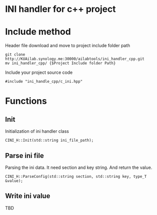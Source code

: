# INI handler for c++ project

# Include method
Header file download and move to project include folder path

    git clone http://KUAilab.synology.me:30000/ailabtools/ini_handler_cpp.git
    mv ini_handler_cpp/ {$Project Include folder Path}

Include your project source code

    #include "ini_handle_cpp/c_ini.hpp"

# Functions

## Init
Initialization of ini handler class

    CINI_H::Init(std::string ini_file_path);

## Parse ini file
Parsing the ini data.
It need section and key string.
And return the value.

    CINI_H::ParseConfig(std::string section, std::string key, type_T &value);

## Write ini value
TBD